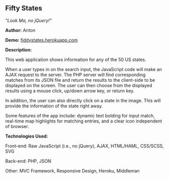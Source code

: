 Fifty States
--------------
*"Look Ma, no jQuery!"*



**Author:** Anton

**Demo:** [fiddystates.herokuapp.com](http://fiddystates.herokuapp.com/)

**Description:**

This web application shows information for any of the 50 US states.

When a user types in on the search input, the JavaScript
code will make an AJAX request to the server.  The PHP server will find 
corresponding matches from its JSON file and return the results to the 
client-side to be displayed on the screen.  The user can then choose from the
displayed results using a mouse click, up/down arrow key, or return key.

In addition, the user can also directly click on a state in the image.  This
will provide the information of the state right away.

Some features of the app include: dynamic text bolding for input match, real-time
map highlights for matching entries, and a clear icon independent of browser.


**Technologies Used:**


Front-end: 
Raw JavaScript (i.e., no jQuery), AJAX, HTML/HAML, CSS/SCSS, SVG

Back-end: 
PHP, JSON

Other:
MVC Framework, Responsive Design, Heroku, Middleman

